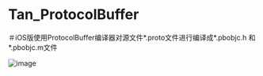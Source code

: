# Tan_ProtocolBuffer
＃iOS版使用ProtocolBuffer编译器对源文件*.proto文件进行编译成*.pbobjc.h 和 *.pbobjc.m文件

![image](https://github.com/xiaotanit/Tan_ProtocolBuffer/blob/master/2.gif)
